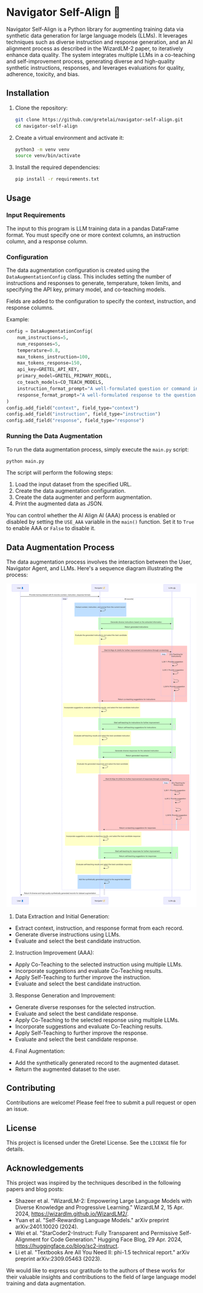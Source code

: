 # Navigator Self-Align 🚀

Navigator Self-Align is a Python library for augmenting training data via synthetic data generation for large language models (LLMs). It leverages techniques such as diverse instruction and response generation, and an AI alignment process as described in the WizardLM-2 paper, to iteratively enhance data quality. The system integrates multiple LLMs in a co-teaching and self-improvement process, generating diverse and high-quality synthetic instructions, responses, and leverages evaluations for quality, adherence, toxicity, and bias.

## Installation

1. Clone the repository:

   ```bash
   git clone https://github.com/gretelai/navigator-self-align.git
   cd navigator-self-align
   ```

2. Create a virtual environment and activate it:

   ```bash
   python3 -m venv venv
   source venv/bin/activate
   ```

3. Install the required dependencies:

   ```bash
   pip install -r requirements.txt
   ```

## Usage

### Input Requirements

The input to this program is LLM training data in a pandas DataFrame format. You must specify one or more context columns, an instruction column, and a response column.

### Configuration

The data augmentation configuration is created using the `DataAugmentationConfig` class. This includes setting the number of instructions and responses to generate, temperature, token limits, and specifying the API key, primary model, and co-teaching models.

Fields are added to the configuration to specify the context, instruction, and response columns.

Example:

```python
config = DataAugmentationConfig(
    num_instructions=5,
    num_responses=5,
    temperature=0.8,
    max_tokens_instruction=100,
    max_tokens_response=150,
    api_key=GRETEL_API_KEY,
    primary_model=GRETEL_PRIMARY_MODEL,
    co_teach_models=CO_TEACH_MODELS,
    instruction_format_prompt="A well-formulated question or command in everyday English.",
    response_format_prompt="A well-formulated response to the question in everyday English.",
)
config.add_field("context", field_type="context")
config.add_field("instruction", field_type="instruction")
config.add_field("response", field_type="response")
```

### Running the Data Augmentation

To run the data augmentation process, simply execute the `main.py` script:

```bash
python main.py
```

The script will perform the following steps:
1. Load the input dataset from the specified URL.
2. Create the data augmentation configuration.
3. Create the data augmenter and perform augmentation.
4. Print the augmented data as JSON.

You can control whether the AI Align AI (AAA) process is enabled or disabled by setting the `USE_AAA` variable in the `main()` function. Set it to `True` to enable AAA or `False` to disable it.

## Data Augmentation Process

The data augmentation process involves the interaction between the User, Navigator Agent, and LLMs. Here's a sequence diagram illustrating the process:

![Navigator Agent Data Augmentation Process](docs/images/navigator_agent_augment_data_flow.png)

1. Data Extraction and Initial Generation:
- Extract context, instruction, and response format from each record.
- Generate diverse instructions using LLMs.
- Evaluate and select the best candidate instruction.

2. Instruction Improvement (AAA):
- Apply Co-Teaching to the selected instruction using multiple LLMs.
- Incorporate suggestions and evaluate Co-Teaching results.
- Apply Self-Teaching to further improve the instruction.
- Evaluate and select the best candidate instruction.

3. Response Generation and Improvement:
- Generate diverse responses for the selected instruction.
- Evaluate and select the best candidate response.
- Apply Co-Teaching to the selected response using multiple LLMs.
- Incorporate suggestions and evaluate Co-Teaching results.
- Apply Self-Teaching to further improve the response.
- Evaluate and select the best candidate response.

4. Final Augmentation:
- Add the synthetically generated record to the augmented dataset.
- Return the augmented dataset to the user.

## Contributing

Contributions are welcome! Please feel free to submit a pull request or open an issue.

## License

This project is licensed under the Gretel License. See the `LICENSE` file for details.

## Acknowledgements

This project was inspired by the techniques described in the following papers and blog posts:

- Shazeer et al. "WizardLM-2: Empowering Large Language Models with Diverse Knowledge and Progressive Learning." WizardLM 2, 15 Apr. 2024, https://wizardlm.github.io/WizardLM2/.
- Yuan et al. "Self-Rewarding Language Models." arXiv preprint arXiv:2401.10020 (2024).
- Wei et al. "StarCoder2-Instruct: Fully Transparent and Permissive Self-Alignment for Code Generation." Hugging Face Blog, 29 Apr. 2024, https://huggingface.co/blog/sc2-instruct.
- Li et al. "Textbooks Are All You Need II: phi-1.5 technical report." arXiv preprint arXiv:2309.05463 (2023).

We would like to express our gratitude to the authors of these works for their valuable insights and contributions to the field of large language model training and data augmentation.